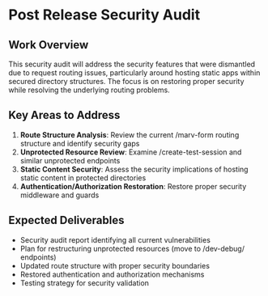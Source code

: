 # Post Release Security Audit

## Work Overview

This security audit will address the security features that were dismantled due to request routing issues, particularly around hosting static apps within secured directory structures. The focus is on restoring proper security while resolving the underlying routing problems.

## Key Areas to Address

1. **Route Structure Analysis**: Review the current /marv-form routing structure and identify security gaps
2. **Unprotected Resource Review**: Examine /create-test-session and similar unprotected endpoints
3. **Static Content Security**: Assess the security implications of hosting static content in protected directories
4. **Authentication/Authorization Restoration**: Restore proper security middleware and guards

## Expected Deliverables

- Security audit report identifying all current vulnerabilities
- Plan for restructuring unprotected resources (move to /dev-debug/ endpoints)
- Updated route structure with proper security boundaries
- Restored authentication and authorization mechanisms
- Testing strategy for security validation

